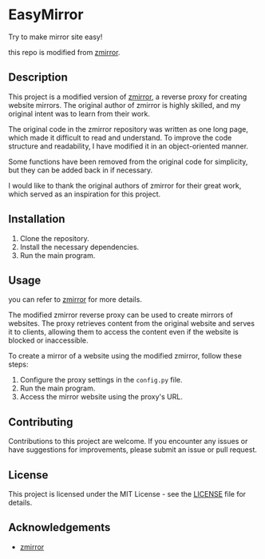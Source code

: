 # EasyMirror

Try to make mirror site easy!

this repo is modified from [zmirror](https://github.com/aploium/zmirror).

## Description

This project is a modified version of [zmirror](https://github.com/aploium/zmirror), a reverse proxy for creating website mirrors. The original author of zmirror is highly skilled, and my original intent was to learn from their work.

The original code in the zmirror repository was written as one long page, which made it difficult to read and understand. To improve the code structure and readability, I have modified it in an object-oriented manner.

Some functions have been removed from the original code for simplicity, but they can be added back in if necessary.

I would like to thank the original authors of zmirror for their great work, which served as an inspiration for this project.

## Installation

1. Clone the repository.
2. Install the necessary dependencies.
3. Run the main program.

## Usage

you can refer to [zmirror](https://github.com/aploium/zmirror) for more details.

The modified zmirror reverse proxy can be used to create mirrors of websites. The proxy retrieves content from the original website and serves it to clients, allowing them to access the content even if the website is blocked or inaccessible.

To create a mirror of a website using the modified zmirror, follow these steps:

1. Configure the proxy settings in the `config.py` file.
2. Run the main program.
3. Access the mirror website using the proxy's URL.

## Contributing

Contributions to this project are welcome. If you encounter any issues or have suggestions for improvements, please submit an issue or pull request.

## License

This project is licensed under the MIT License - see the [LICENSE](LICENSE) file for details.

## Acknowledgements

- [zmirror](https://github.com/aploium/zmirror)
